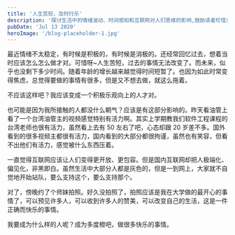 ```yaml
---
title: '人生苦短，及时行乐'
description: '探讨生活中的情绪波动、时间感知和互联网对人们思维的影响,鼓励读者珍惜当下,做让自己快乐的事情。'
pubDate: 'Jul 13 2020'
heroImage: '/blog-placeholder-1.jpg'
---
```


最近情绪不太稳定，有时候是积极的，有时候是消极的。还经常回忆过去，想着当时应该怎么怎么做才对。可惜呀~人生苦短，过去的事情无法改变了。而未来，似乎也没剩下多少时间。随着年龄的增长越来越觉得时间短暂了。也因为如此时常变得焦虑，总觉得要做的事情有很多，但是又不想去做，就这么拖着。

不应该这样吧？我应该变成一个积极乐观向上的人才对。

也可能是因为我所接触的人都没什么朝气？应该是有这部分影响的。昨天看油管上看了一个台湾油管主的视频感觉特别有活力啊。其实上学期教我们软件工程课程的台湾老师也很有活力，虽然看上去有 50 左右了吧，心态却跟 20 岁差不多。国外看到的很多视频主都很有活力，国内看到的大部分都很拘谨，虽然也有笑容，但看不出他们有活力，感觉被什么东西压着。

一直觉得互联网应该让人们变得更开放、更包容。但是国内互联网却把人极端化、偏见化，非黑即白。虽然生活中大部分人都是灰色的，但是一到网上，大家就不自觉地开始站队，要么支持这个，要么支持那个。

对了，傍晚约了个师妹拍照。好久没拍照了，拍照应该是我在大学做的最开心的事情了，可以预见许多人，可以收到许多人的赞美，可以改变自己的生活，这是一件正确而快乐的事情。

我要成为什么样的人呢？成为多度橙吧，做很多快乐的事情。
